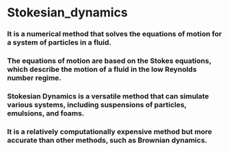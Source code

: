 # Stokesian_dynamics
### It is a numerical method that solves the equations of motion for a system of particles in a fluid.
### The equations of motion are based on the Stokes equations, which describe the motion of a fluid in the low Reynolds number regime.
### Stokesian Dynamics is a versatile method that can simulate various systems, including suspensions of particles, emulsions, and foams.
### It is a relatively computationally expensive method but more accurate than other methods, such as Brownian dynamics.
